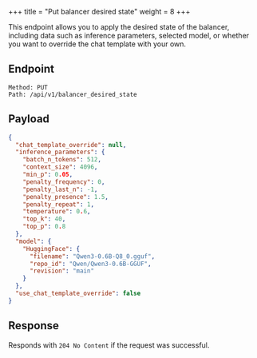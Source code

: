 +++
title = "Put balancer desired state"
weight = 8
+++

This endpoint allows you to apply the desired state of the balancer, including data such as inference parameters, selected model, or whether you want to override the chat template with your own.

## Endpoint

```
Method: PUT
Path: /api/v1/balancer_desired_state
```

## Payload

```JSON
{
  "chat_template_override": null,
  "inference_parameters": {
    "batch_n_tokens": 512,
    "context_size": 4096,
    "min_p": 0.05,
    "penalty_frequency": 0,
    "penalty_last_n": -1,
    "penalty_presence": 1.5,
    "penalty_repeat": 1,
    "temperature": 0.6,
    "top_k": 40,
    "top_p": 0.8
  },
  "model": {
    "HuggingFace": {
      "filename": "Qwen3-0.6B-Q8_0.gguf",
      "repo_id": "Qwen/Qwen3-0.6B-GGUF",
      "revision": "main"
    }
  },
  "use_chat_template_override": false
}
```

## Response

Responds with `204 No Content` if the request was successful.
